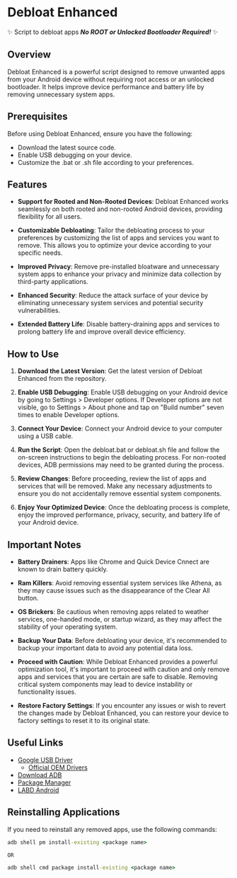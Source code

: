 # Debloat Enhanced

:sparkles: Script to debloat apps ***No ROOT or Unlocked Bootloader Required!*** :sparkles:

## Overview

Debloat Enhanced is a powerful script designed to remove unwanted apps from your Android device without requiring root access or an unlocked bootloader. It helps improve device performance and battery life by removing unnecessary system apps.

## Prerequisites

Before using Debloat Enhanced, ensure you have the following:

* Download the latest source code.
* Enable USB debugging on your device.
* Customize the .bat or .sh file according to your preferences.

## Features

* **Support for Rooted and Non-Rooted Devices**: Debloat Enhanced works seamlessly on both rooted and non-rooted Android devices, providing flexibility for all users.
  
* **Customizable Debloating**: Tailor the debloating process to your preferences by customizing the list of apps and services you want to remove. This allows you to optimize your device according to your specific needs.

* **Improved Privacy**: Remove pre-installed bloatware and unnecessary system apps to enhance your privacy and minimize data collection by third-party applications.

* **Enhanced Security**: Reduce the attack surface of your device by eliminating unnecessary system services and potential security vulnerabilities.

* **Extended Battery Life**: Disable battery-draining apps and services to prolong battery life and improve overall device efficiency.

## How to Use

1. **Download the Latest Version**: Get the latest version of Debloat Enhanced from the repository.

2. **Enable USB Debugging**: Enable USB debugging on your Android device by going to Settings > Developer options. If Developer options are not visible, go to Settings > About phone and tap on "Build number" seven times to enable Developer options.

3. **Connect Your Device**: Connect your Android device to your computer using a USB cable.

4. **Run the Script**: Open the debloat.bat or debloat.sh file and follow the on-screen instructions to begin the debloating process. For non-rooted devices, ADB permissions may need to be granted during the process.

5. **Review Changes**: Before proceeding, review the list of apps and services that will be removed. Make any necessary adjustments to ensure you do not accidentally remove essential system components.

6. **Enjoy Your Optimized Device**: Once the debloating process is complete, enjoy the improved performance, privacy, security, and battery life of your Android device.

## Important Notes

* **Battery Drainers**: Apps like Chrome and Quick Device Cnnect are known to drain battery quickly.

* **Ram Killers**: Avoid removing essential system services like Athena, as they may cause issues such as the disappearance of the Clear All button.

* **OS Brickers**: Be cautious when removing apps related to weather services, one-handed mode, or startup wizard, as they may affect the stability of your operating system.

* **Backup Your Data**: Before debloating your device, it's recommended to backup your important data to avoid any potential data loss.

* **Proceed with Caution**: While Debloat Enhanced provides a powerful optimization tool, it's important to proceed with caution and only remove apps and services that you are certain are safe to disable. Removing critical system components may lead to device instability or functionality issues.

* **Restore Factory Settings**: If you encounter any issues or wish to revert the changes made by Debloat Enhanced, you can restore your device to factory settings to reset it to its original state.

## Useful Links

* [Google USB Driver](https://developer.android.com/studio/run/win-usb)
  * [Official OEM Drivers](https://developer.android.com/studio/run/oem-usb#Drivers)
* [Download ADB](https://developer.android.com/studio/releases/platform-tools)
* [Package Manager](https://play.google.com/store/apps/details?id=com.csdroid.pkg)
* [LABD Android](https://userupload.net/wutry343x43x)

## Reinstalling Applications

If you need to reinstall any removed apps, use the following commands:

```cmd
adb shell pm install-existing <package name>

OR

adb shell cmd package install-existing <package name>
```
